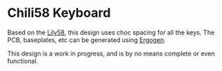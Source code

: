 # Chili58 Keyboard

Based on the [Lily58](https://github.com/kata0510/Lily58), this design uses choc spacing for all the keys. The PCB, baseplates, etc can be generated using [Ergogen](https://ergogen.cache.works/).

This design is a work in progress, and is by no means complete or even functional.